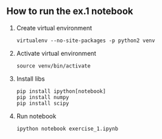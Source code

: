 ## How to run the ex.1 notebook
1. Create virtual environment
      ```Shell
      virtualenv --no-site-packages -p python2 venv
      ```
2. Activate virtual environment
      ```Shell
      source venv/bin/activate 
      ```
3. Install libs
      ```Shell
      pip install ipython[notebook]
      pip install numpy
      pip install scipy
      ```
4. Run notebook
      ```Shell
      ipython notebook exercise_1.ipynb
      ```

